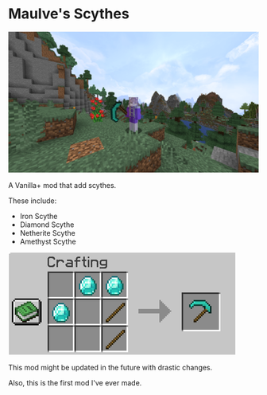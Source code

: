 # Maulve's Scythes

![The player holding a Diamond Scythe](image/screenshot.png)

A Vanilla+ mod that add scythes.

These include:
- Iron Scythe
- Diamond Scythe
- Netherite Scythe
- Amethyst Scythe

![Crafting recipe of a Diamond Scythe](image/crafting.png)

This mod might be updated in the future with drastic changes.

Also, this is the first mod I've ever made.
